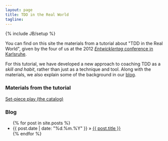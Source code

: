 ```yaml
---
layout: page
title: TDD in the Real World
tagline: 
---
```

{% include JB/setup %}

You can find on this site the materials from a tutorial about "TDD in the Real
World", given by the four of us at the 2012 [_Entwicklertag_ conference in
Karlsruhe](http://entwicklertag.de).

For this tutorial, we have developed a new approach to coaching TDD as a _skill
and habit_, rather than just as a technique and tool. Along with the materials,
we also explain some of the background in our [blog](blog/index.html).



### Materials from the tutorial

<a class="btn btn-success btn-large btn-primary" 
href="https://github.com/downloads/andrena/reality-tdd/en-KatalogDerStandardsituationen.pdf">
<i class="icon-book icon-white"> </i> Set-piece play (the catalog)</a>



### Blog

<ul class="posts">
  {% for post in site.posts %}
    <li><span>{{ post.date | date: "%d.%m.%Y" }}</span> &raquo; <a href="{{ BASE_PATH }}{{ post.url }}">{{ post.title }}</a></li>
  {% endfor %}
</ul>
